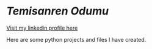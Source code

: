 # *Temisanren Odumu*

[Visit my linkedin profile here](https://www.linkedin.com/in/temisanodumu/)

Here are some python projects and files I have created.





